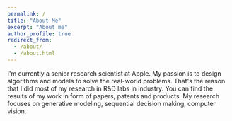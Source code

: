 ```yaml
---
permalink: /
title: "About Me"
excerpt: "About me"
author_profile: true
redirect_from: 
  - /about/
  - /about.html
---
```


I'm currently a senior research scientist at Apple. My passion is to design algorithms and models to solve the real-world problems. That's the reason that I did most of my research in R&D labs in industry. You can find the results of my work in form of papers, patents and products. My research focuses on generative modeling, sequential decision making, computer vision. 
